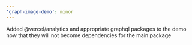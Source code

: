 ```yaml
---
'graph-image-demo': minor
---
```


Added @vercel/analytics and appropriate graphql packages to the demo now that they will not become dependencies for the main package
